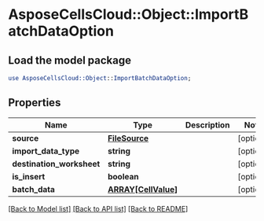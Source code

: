 # AsposeCellsCloud::Object::ImportBatchDataOption

## Load the model package
```perl
use AsposeCellsCloud::Object::ImportBatchDataOption;
```

## Properties
Name | Type | Description | Notes
------------ | ------------- | ------------- | -------------
**source** | [**FileSource**](FileSource.md) |  | [optional] 
**import_data_type** | **string** |  | [optional] 
**destination_worksheet** | **string** |  | [optional] 
**is_insert** | **boolean** |  | [optional] 
**batch_data** | [**ARRAY[CellValue]**](CellValue.md) |  | [optional] 

[[Back to Model list]](../README.md#documentation-for-models) [[Back to API list]](../README.md#documentation-for-api-endpoints) [[Back to README]](../README.md)


